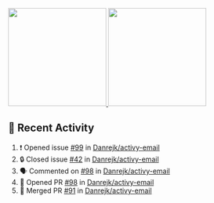 <a href="https://github.com/anuraghazra/github-readme-stats">
  <img height=200 src="https://readme-stats-danrejk.vercel.app/api?username=Danrejk&theme=github_dark&border_color=3d444d&count_private=true" />
</a>
<a href="https://github.com/anuraghazra/github-readme-stats">
  <img height=200 src="https://readme-stats-danrejk.vercel.app/api/top-langs/?username=Danrejk&layout=donut&theme=github_dark&border_color=3d444d&count_private=true" />
</a>

## 🚀 Recent Activity  
<!--START_SECTION:activity-->
1. ❗ Opened issue [#99](https://github.com/Danrejk/activy-email/issues/99) in [Danrejk/activy-email](https://github.com/Danrejk/activy-email)
2. 🔒 Closed issue [#42](https://github.com/Danrejk/activy-email/issues/42) in [Danrejk/activy-email](https://github.com/Danrejk/activy-email)
3. 🗣 Commented on [#98](https://github.com/Danrejk/activy-email/pull/98#issuecomment-2831001450) in [Danrejk/activy-email](https://github.com/Danrejk/activy-email)
4. 💪 Opened PR [#98](https://github.com/Danrejk/activy-email/pull/98) in [Danrejk/activy-email](https://github.com/Danrejk/activy-email)
5. 🎉 Merged PR [#91](https://github.com/Danrejk/activy-email/pull/91) in [Danrejk/activy-email](https://github.com/Danrejk/activy-email)
<!--END_SECTION:activity-->
